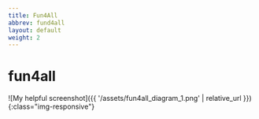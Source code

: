 ```yaml
---
title: Fun4All
abbrev: fund4all
layout: default
weight: 2
---
```

# fun4all

![My helpful screenshot]({{ '/assets/fun4all_diagram_1.png' | relative_url }}){:class="img-responsive"}

